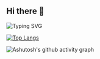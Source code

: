 ## Hi there 👋


![Typing SVG](https://readme-typing-svg.demolab.com/?lines=Hi!+Here+is+HeTongRe4per)

<!--![Anurag's GitHub stats](https://github-readme-stats.vercel.app/api?username=HeTongRe4per&show_icons=true&theme=highcontrast)-->

[![Top Langs](https://github-readme-stats.vercel.app/api/top-langs/?username=HeTongRe4per&layout=donut)](https://github.com/anuraghazra/github-readme-stats)

<!--![visitors](https://visitor-badge.glitch.me/badge?page_id=page.id&left_color=green&right_color=red)-->

![Ashutosh's github activity graph](https://github-readme-activity-graph.vercel.app/graph?username=HeTongRe4per)

<!--
**HeTongRe4per/HeTongRe4per** is a ✨ _special_ ✨ repository because its `README.md` (this file) appears on your GitHub profile.

Here are some ideas to get you started:

- 🔭 I’m currently working on ...
- 🌱 I’m currently learning ...
- 👯 I’m looking to collaborate on ...
- 🤔 I’m looking for help with ...
- 💬 Ask me about ...
- 📫 How to reach me: ...
- 😄 Pronouns: ...
- ⚡ Fun fact: ...
-->
